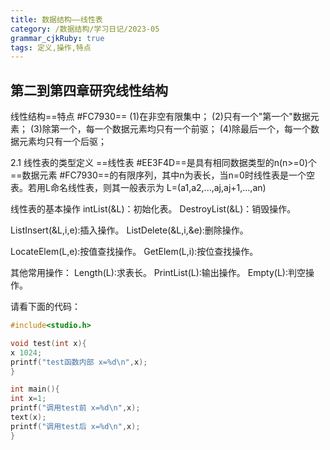 ```yaml
---
title: 数据结构——线性表
category: /数据结构/学习日记/2023-05
grammar_cjkRuby: true
tags: 定义,操作,特点
---
```




第二到第四章研究线性结构
----------
线性结构==特点 #FC7930==
(1)在非空有限集中；
(2)只有一个"第一个"数据元素；
(3)除第一个，每一个数据元素均只有一个前驱；
(4)除最后一个，每一个数据元素均只有一个后驱；

2.1 线性表的类型定义
==线性表 #EE3F4D==是具有相同数据类型的n(n>=0)个==数据元素 #FC7930==的有限序列，其中n为表长，当n=0时线性表是一个空表。若用L命名线性表，则其一般表示为
L=(a1,a2,...,aj,aj+1,...,an)

线性表的基本操作
intList(&L)：初始化表。
DestroyList(&L)：销毁操作。

ListInsert(&L,i,e):插入操作。
ListDelete(&L,i,&e):删除操作。

LocateElem(L,e):按值查找操作。
GetElem(L,i):按位查找操作。

其他常用操作：
Length(L):求表长。
PrintList(L):输出操作。
Empty(L):判空操作。
 
 请看下面的代码：
 ```c++
 #include<studio.h>
 
 void test(int x){
 x 1024;
 printf("test函数内部 x=%d\n",x);
 }

int main(){
int x=1;
printf("调用test前 x=%d\n",x);
text(x);
printf("调用test后 x=%d\n",x);
}
```
